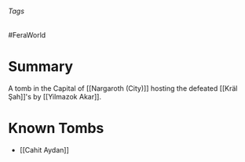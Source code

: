 ###### Tags

#FeraWorld

# Summary
A tomb in the Capital of [[Nargaroth (City)]] hosting the defeated [[Kräl Şah]]'s by [[Yilmazok Akar]].

# Known Tombs
- [[Cahit Aydan]]
